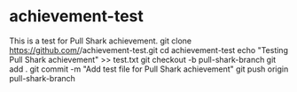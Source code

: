 # achievement-test
This is a test for Pull Shark achievement.
git clone https://github.com/<MdShawonforazi>/achievement-test.git
cd achievement-test
echo "Testing Pull Shark achievement" >> test.txt
git checkout -b pull-shark-branch
git add .
git commit -m "Add test file for Pull Shark achievement"
git push origin pull-shark-branch
